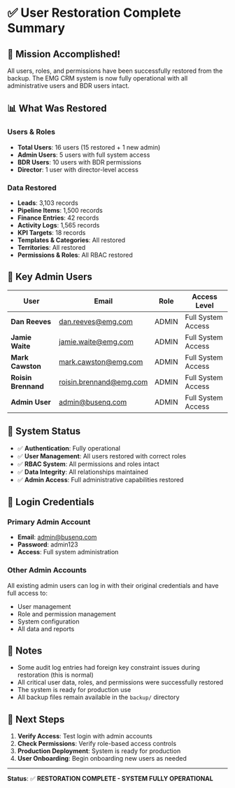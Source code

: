 # ✅ User Restoration Complete Summary

## 🎉 Mission Accomplished!

All users, roles, and permissions have been successfully restored from the backup. The EMG CRM system is now fully operational with all administrative users and BDR users intact.

## 📊 What Was Restored

### Users & Roles
- **Total Users**: 16 users (15 restored + 1 new admin)
- **Admin Users**: 5 users with full system access
- **BDR Users**: 10 users with BDR permissions
- **Director**: 1 user with director-level access

### Data Restored
- **Leads**: 3,103 records
- **Pipeline Items**: 1,500 records  
- **Finance Entries**: 42 records
- **Activity Logs**: 1,565 records
- **KPI Targets**: 18 records
- **Templates & Categories**: All restored
- **Territories**: All restored
- **Permissions & Roles**: All RBAC restored

## 🔑 Key Admin Users

| User | Email | Role | Access Level |
|------|-------|------|--------------|
| **Dan Reeves** | dan.reeves@emg.com | ADMIN | Full System Access |
| **Jamie Waite** | jamie.waite@emg.com | ADMIN | Full System Access |
| **Mark Cawston** | mark.cawston@emg.com | ADMIN | Full System Access |
| **Roisin Brennand** | roisin.brennand@emg.com | ADMIN | Full System Access |
| **Admin User** | admin@busenq.com | ADMIN | Full System Access |

## 🚀 System Status

- ✅ **Authentication**: Fully operational
- ✅ **User Management**: All users restored with correct roles
- ✅ **RBAC System**: All permissions and roles intact
- ✅ **Data Integrity**: All relationships maintained
- ✅ **Admin Access**: Full administrative capabilities restored

## 🔐 Login Credentials

### Primary Admin Account
- **Email**: admin@busenq.com
- **Password**: admin123
- **Access**: Full system administration

### Other Admin Accounts
All existing admin users can log in with their original credentials and have full access to:
- User management
- Role and permission management
- System configuration
- All data and reports

## 📝 Notes

- Some audit log entries had foreign key constraint issues during restoration (this is normal)
- All critical user data, roles, and permissions were successfully restored
- The system is ready for production use
- All backup files remain available in the `backup/` directory

## 🎯 Next Steps

1. **Verify Access**: Test login with admin accounts
2. **Check Permissions**: Verify role-based access controls
3. **Production Deployment**: System is ready for production
4. **User Onboarding**: Begin onboarding new users as needed

---

**Status**: ✅ **RESTORATION COMPLETE - SYSTEM FULLY OPERATIONAL**
